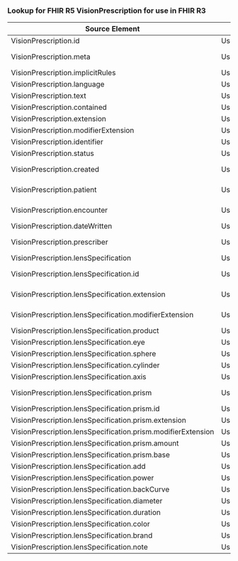 ### Lookup for FHIR R5 VisionPrescription for use in FHIR R3

| Source Element | Usage | Target |
| -------------- | ----- | ------ |
| VisionPrescription.id | UseElementSameName | VisionPrescription.id |
| VisionPrescription.meta | UseExtension | http://hl7.org/fhir/5.0/StructureDefinition/extension-VisionPrescription.meta |
| VisionPrescription.implicitRules | UseElementSameName | VisionPrescription.implicitRules |
| VisionPrescription.language | UseElementSameName | VisionPrescription.language |
| VisionPrescription.text | UseElementSameName | VisionPrescription.text |
| VisionPrescription.contained | UseElementSameName | VisionPrescription.contained |
| VisionPrescription.extension | UseElementSameName | VisionPrescription.extension |
| VisionPrescription.modifierExtension | UseElementSameName | VisionPrescription.modifierExtension |
| VisionPrescription.identifier | UseElementSameName | VisionPrescription.identifier |
| VisionPrescription.status | UseElementSameName | VisionPrescription.status |
| VisionPrescription.created | UseExtension | http://hl7.org/fhir/5.0/StructureDefinition/extension-VisionPrescription.created |
| VisionPrescription.patient | UseExtension | http://hl7.org/fhir/5.0/StructureDefinition/extension-VisionPrescription.patient |
| VisionPrescription.encounter | UseExtension | http://hl7.org/fhir/5.0/StructureDefinition/extension-VisionPrescription.encounter |
| VisionPrescription.dateWritten | UseElementSameName | VisionPrescription.dateWritten |
| VisionPrescription.prescriber | UseExtension | http://hl7.org/fhir/5.0/StructureDefinition/extension-VisionPrescription.prescriber |
| VisionPrescription.lensSpecification | UseElementRenamed | VisionPrescription.dispense |
| VisionPrescription.lensSpecification.id | UseExtension | http://hl7.org/fhir/5.0/StructureDefinition/extension-VisionPrescription.lensSpecification.id |
| VisionPrescription.lensSpecification.extension | UseExtension | http://hl7.org/fhir/5.0/StructureDefinition/extension-VisionPrescription.lensSpecification.extension |
| VisionPrescription.lensSpecification.modifierExtension | UseExtension | http://hl7.org/fhir/5.0/StructureDefinition/extension-VisionPrescription.lensSpecification.modifierExtension |
| VisionPrescription.lensSpecification.product | UseElementRenamed | VisionPrescription.dispense.product |
| VisionPrescription.lensSpecification.eye | UseElementRenamed | VisionPrescription.dispense.eye |
| VisionPrescription.lensSpecification.sphere | UseElementRenamed | VisionPrescription.dispense.sphere |
| VisionPrescription.lensSpecification.cylinder | UseElementRenamed | VisionPrescription.dispense.cylinder |
| VisionPrescription.lensSpecification.axis | UseElementRenamed | VisionPrescription.dispense.axis |
| VisionPrescription.lensSpecification.prism | UseExtension | http://hl7.org/fhir/5.0/StructureDefinition/extension-VisionPrescription.lensSpecification.prism |
| VisionPrescription.lensSpecification.prism.id | UseExtensionFromAncestor | - |
| VisionPrescription.lensSpecification.prism.extension | UseExtensionFromAncestor | - |
| VisionPrescription.lensSpecification.prism.modifierExtension | UseExtensionFromAncestor | - |
| VisionPrescription.lensSpecification.prism.amount | UseExtensionFromAncestor | - |
| VisionPrescription.lensSpecification.prism.base | UseExtensionFromAncestor | - |
| VisionPrescription.lensSpecification.add | UseElementRenamed | VisionPrescription.dispense.add |
| VisionPrescription.lensSpecification.power | UseElementRenamed | VisionPrescription.dispense.power |
| VisionPrescription.lensSpecification.backCurve | UseElementRenamed | VisionPrescription.dispense.backCurve |
| VisionPrescription.lensSpecification.diameter | UseElementRenamed | VisionPrescription.dispense.diameter |
| VisionPrescription.lensSpecification.duration | UseElementRenamed | VisionPrescription.dispense.duration |
| VisionPrescription.lensSpecification.color | UseElementRenamed | VisionPrescription.dispense.color |
| VisionPrescription.lensSpecification.brand | UseElementRenamed | VisionPrescription.dispense.brand |
| VisionPrescription.lensSpecification.note | UseElementRenamed | VisionPrescription.dispense.note |
